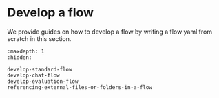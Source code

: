 # Develop a flow
We provide guides on how to develop a flow by writing a flow yaml from scratch in this section.

```{toctree}
:maxdepth: 1
:hidden:

develop-standard-flow
develop-chat-flow
develop-evaluation-flow
referencing-external-files-or-folders-in-a-flow
```